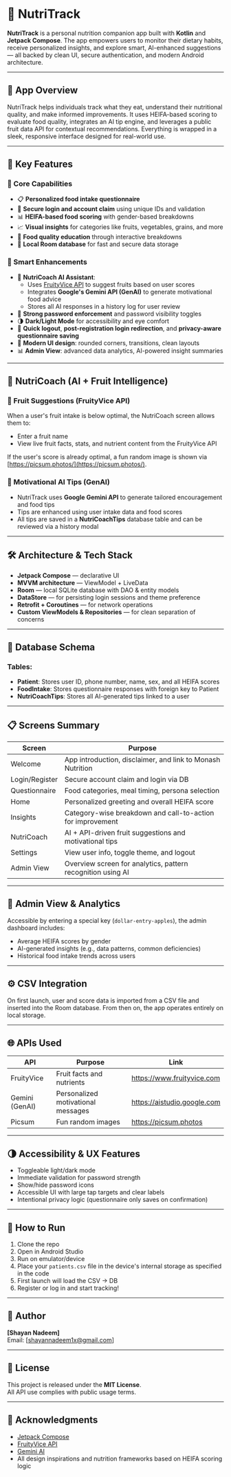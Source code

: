 # 🥗 NutriTrack

**NutriTrack** is a personal nutrition companion app built with **Kotlin** and **Jetpack Compose**. The app empowers users to monitor their dietary habits, receive personalized insights, and explore smart, AI-enhanced suggestions — all backed by clean UI, secure authentication, and modern Android architecture.

---

## 📱 App Overview

NutriTrack helps individuals track what they eat, understand their nutritional quality, and make informed improvements. It uses HEIFA-based scoring to evaluate food quality, integrates an AI tip engine, and leverages a public fruit data API for contextual recommendations. Everything is wrapped in a sleek, responsive interface designed for real-world use.

---

## 🔑 Key Features

### 🧩 Core Capabilities
- 📋 **Personalized food intake questionnaire**
- 🔐 **Secure login and account claim** using unique IDs and validation
- 📊 **HEIFA-based food scoring** with gender-based breakdowns
- 📈 **Visual insights** for categories like fruits, vegetables, grains, and more
- 🧠 **Food quality education** through interactive breakdowns
- 📁 **Local Room database** for fast and secure data storage

### 🤖 Smart Enhancements
- 🧠 **NutriCoach AI Assistant**:
  - Uses [FruityVice API](https://www.fruityvice.com/) to suggest fruits based on user scores
  - Integrates **Google's Gemini API (GenAI)** to generate motivational food advice
  - Stores all AI responses in a history log for user review
- 🔐 **Strong password enforcement** and password visibility toggles
- 🌗 **Dark/Light Mode** for accessibility and eye comfort
- 🔄 **Quick logout**, **post-registration login redirection**, and **privacy-aware questionnaire saving**
- 🧼 **Modern UI design**: rounded corners, transitions, clean layouts
- 📊 **Admin View**: advanced data analytics, AI-powered insight summaries

---

## 🧠 NutriCoach (AI + Fruit Intelligence)

### 🍌 Fruit Suggestions (FruityVice API)
When a user's fruit intake is below optimal, the NutriCoach screen allows them to:
- Enter a fruit name
- View live fruit facts, stats, and nutrient content from the FruityVice API

If the user's score is already optimal, a fun random image is shown via [https://picsum.photos/](https://picsum.photos/).

### 🤖 Motivational AI Tips (GenAI)
- NutriTrack uses **Google Gemini API** to generate tailored encouragement and food tips
- Tips are enhanced using user intake data and food scores
- All tips are saved in a **NutriCoachTips** database table and can be reviewed via a history modal

---

## 🛠️ Architecture & Tech Stack

- **Jetpack Compose** — declarative UI
- **MVVM architecture** — ViewModel + LiveData
- **Room** — local SQLite database with DAO & entity models
- **DataStore** — for persisting login sessions and theme preference
- **Retrofit + Coroutines** — for network operations
- **Custom ViewModels & Repositories** — for clean separation of concerns

---

## 🧮 Database Schema

### Tables:
- **Patient**: Stores user ID, phone number, name, sex, and all HEIFA scores
- **FoodIntake**: Stores questionnaire responses with foreign key to Patient
- **NutriCoachTips**: Stores all AI-generated tips linked to a user

---

## 📋 Screens Summary

| Screen          | Purpose                                                       |
|-----------------|----------------------------------------------------------------|
| Welcome         | App introduction, disclaimer, and link to Monash Nutrition    |
| Login/Register  | Secure account claim and login via DB                         |
| Questionnaire   | Food categories, meal timing, persona selection               |
| Home            | Personalized greeting and overall HEIFA score                 |
| Insights        | Category-wise breakdown and call-to-action for improvement    |
| NutriCoach      | AI + API-driven fruit suggestions and motivational tips       |
| Settings        | View user info, toggle theme, and logout                      |
| Admin View      | Overview screen for analytics, pattern recognition using AI   |

---

## 🎯 Admin View & Analytics

Accessible by entering a special key (`dollar-entry-apples`), the admin dashboard includes:

- Average HEIFA scores by gender
- AI-generated insights (e.g., data patterns, common deficiencies)
- Historical food intake trends across users

---

## ⚙️ CSV Integration

On first launch, user and score data is imported from a CSV file and inserted into the Room database. From then on, the app operates entirely on local storage. 


---

## 🌐 APIs Used

| API          | Purpose                            | Link                                    |
|--------------|-------------------------------------|-----------------------------------------|
| FruityVice   | Fruit facts and nutrients           | https://www.fruityvice.com              |
| Gemini (GenAI) | Personalized motivational messages | https://aistudio.google.com             |
| Picsum       | Fun random images                   | https://picsum.photos                   |

---

## 🌗 Accessibility & UX Features

- Toggleable light/dark mode
- Immediate validation for password strength
- Show/hide password icons
- Accessible UI with large tap targets and clear labels
- Intentional privacy logic (questionnaire only saves on confirmation)

---

## 🧪 How to Run

1. Clone the repo
2. Open in Android Studio
3. Run on emulator/device
4. Place your `patients.csv` file in the device's internal storage as specified in the code
5. First launch will load the CSV → DB
6. Register or log in and start tracking!

---

## 👤 Author

**[Shayan Nadeem]**  
Email: [shayannadeem1x@gmail.com]  

---

## 📜 License

This project is released under the **MIT License**.  
All API use complies with public usage terms.

---

## 🙌 Acknowledgments

- [Jetpack Compose](https://developer.android.com/jetpack/compose)
- [FruityVice API](https://www.fruityvice.com/)
- [Gemini AI](https://aistudio.google.com/)
- All design inspirations and nutrition frameworks based on HEIFA scoring logic
